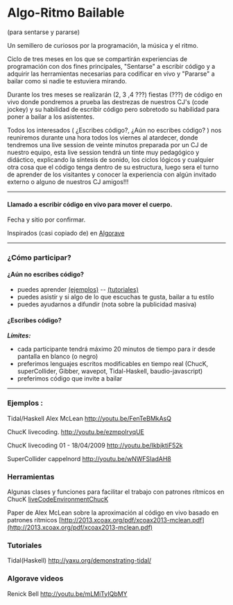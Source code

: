 
Algo-Ritmo Bailable
===============
(para sentarse y pararse)

Un semillero de curiosos por la programación, la música y el ritmo.

Ciclo de tres meses en los que se compartirán experiencias de programación con dos fines principales, "Sentarse" a escribir código y a adquirir las herramientas necesarias para codificar en vivo y "Pararse" a bailar como si nadie te estuviera mirando.

Durante los tres meses se realizarán (2, 3 ,4 ???) fiestas (???) de código en vivo donde pondremos a prueba las destrezas de nuestros CJ's (code jockey) y su habilidad de escribir código pero sobretodo su habilidad para poner a bailar a los asistentes.

Todos los interesados ( ¿Escribes código?, ¿Aún no escribes código? ) nos reuniremos durante una hora todos los viernes al atardecer, donde tendremos una live session de veinte minutos preparada por un CJ de nuestro equipo, esta live session tendrá un tinte muy pedagógico y didáctico, explicando la síntesis de sonido, los ciclos lógicos y cualquier otra cosa que el código tenga dentro de su estructura, luego sera el turno de aprender de los visitantes y conocer  la experiencia con algún invitado externo o alguno de nuestros CJ amigos!!!


----
#### Llamado a escribir código en vivo para mover el cuerpo.
Fecha y sitio por confirmar.

Inspirados (casi copiado de) en [Algorave](http://algorave.com/)

----
### ¿Cómo participar?

#### ¿Aún no escribes código?
- puedes aprender [(ejemplos)](https://github.com/son0p/algorritmoCallejero/blob/master/README.md#ejemplos-) -- [(tutoriales)](https://github.com/son0p/algorritmoCallejero/blob/master/README.md#tutoriales)
- puedes asistír y si algo de lo que escuchas te gusta, bailar a tu estilo
- puedes ayudarnos a difundir (nota sobre la publicidad masiva)

#### ¿Escribes código?
___Límites:___ 
- cada participante tendrá máximo 20 minutos de tiempo para ir desde pantalla en blanco (o negro) 
- preferimos lenguajes escritos modificables en tiempo real (ChucK, superCollider, Gibber, wavepot, Tidal-Haskell, baudio-javascript)
- preferimos código que invite a bailar


---
### Ejemplos :

Tidal/Haskell Alex McLean http://youtu.be/FenTeBMkAsQ   


ChucK livecoding.  http://youtu.be/ezmpolryqUE

ChucK livecoding 01 - 18/04/2009 http://youtu.be/IkbjktiF52k


SuperCollider cappelnord http://youtu.be/wNWFSIadAH8

### Herramientas
Algunas clases y funciones para facilitar el trabajo con patrones rítmicos en ChucK [liveCodeEnvironmentChucK](https://github.com/son0p/liveCodeEvironmentChucK) 

Paper de Alex McLean sobre la aproximación al código en vivo basado en patrones rítmicos [http://2013.xcoax.org/pdf/xcoax2013-mclean.pdf](http://2013.xcoax.org/pdf/xcoax2013-mclean.pdf)

### Tutoriales
Tidal(Haskell) http://yaxu.org/demonstrating-tidal/

### Algorave videos
Renick Bell http://youtu.be/mLMiTyIQbMY



